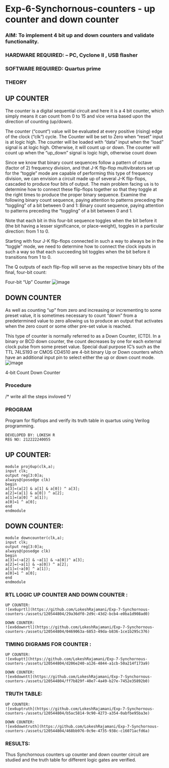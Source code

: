 # Exp-6-Synchornous-counters - up counter and down counter 
### AIM: To implement 4 bit up and down counters and validate  functionality.
### HARDWARE REQUIRED:  – PC, Cyclone II , USB flasher
### SOFTWARE REQUIRED:   Quartus prime
### THEORY 

## UP COUNTER 
The counter is a digital sequential circuit and here it is a 4 bit counter, which simply means it can count from 0 to 15 and vice versa based upon the direction of counting (up/down). 

The counter (“count“) value will be evaluated at every positive (rising) edge of the clock (“clk“) cycle.
The Counter will be set to Zero when “reset” input is at logic high.
The counter will be loaded with “data” input when the “load” signal is at logic high. Otherwise, it will count up or down.
The counter will count up when the “up_down” signal is logic high, otherwise count down

Since we know that binary count sequences follow a pattern of octave (factor of 2) frequency division, and that J-K flip-flop multivibrators set up for the “toggle” mode are capable of performing this type of frequency division, we can envision a circuit made up of several J-K flip-flops, cascaded to produce four bits of output.
The main problem facing us is to determine how to connect these flip-flops together so that they toggle at the right times to produce the proper binary sequence.
Examine the following binary count sequence, paying attention to patterns preceding the “toggling” of a bit between 0 and 1:
Binary count sequence, paying attention to patterns preceding the “toggling” of a bit between 0 and 1.

Note that each bit in this four-bit sequence toggles when the bit before it (the bit having a lesser significance, or place-weight), toggles in a particular direction: from 1 to 0.



 
 

Starting with four J-K flip-flops connected in such a way to always be in the “toggle” mode, we need to determine how to connect the clock inputs in such a way so that each succeeding bit toggles when the bit before it transitions from 1 to 0.

The Q outputs of each flip-flop will serve as the respective binary bits of the final, four-bit count:

 
 

Four-bit “Up” Counter
![image](https://user-images.githubusercontent.com/36288975/169644758-b2f4339d-9532-40c5-af40-8f4f8c942e2c.png)



## DOWN COUNTER 

As well as counting “up” from zero and increasing or incrementing to some preset value, it is sometimes necessary to count “down” from a predetermined value to zero allowing us to produce an output that activates when the zero count or some other pre-set value is reached.

This type of counter is normally referred to as a Down Counter, (CTD). In a binary or BCD down counter, the count decreases by one for each external clock pulse from some preset value. Special dual purpose IC’s such as the TTL 74LS193 or CMOS CD4510 are 4-bit binary Up or Down counters which have an additional input pin to select either the up or down count mode.
![image](https://user-images.githubusercontent.com/36288975/169644844-1a14e123-7228-4ed8-81a9-eb937dff4ac8.png)


4-bit Count Down Counter
### Procedure
/* write all the steps invloved */



### PROGRAM 
Program for flipflops  and verify its truth table in quartus using Verilog programming.  
```
DEVELOPED BY: LOKESH R
REG NO: 212222240055
```
## UP COUNTER:
```
module proj6up(clk,a);
input clk;
output reg[3:0]a;
always@(posedge clk)
begin
a[3]=(a[2] & a[1] & a[0]) ^ a[3];
a[2]=(a[1] & a[0]) ^ a[2];
a[1]=(a[0] ^ a[1]);
a[0]=1 ^ a[0];
end
endmodule
```
## DOWN COUNTER:
```
module downcounter(clk,a);
input clk;
output reg[3:0]a;
always@(posedge clk)
begin
a[3]=(~a[2] & ~a[1] & ~a[0])^ a[3];
a[2]=(~a[1] & ~a[0]) ^ a[2];
a[1]=(~a[0] ^ a[1]);
a[0]=1 ^ a[0];
end
endmodule
```
### RTL LOGIC UP COUNTER AND DOWN COUNTER :
```
UP COUNTER:
![ex6uprtl](https://github.com/LokeshRajamani/Exp-7-Synchornous-counters-/assets/120544804/29a36df0-2d9c-43d2-bcb4-e0ba1d908ad0)
```
```
DOWN COUNTER:
![ex6downrtl](https://github.com/LokeshRajamani/Exp-7-Synchornous-counters-/assets/120544804/0469063a-6853-49da-b836-1ce1b295c376)

```
### TIMING DIGRAMS FOR COUNTER :
```
UP COUNTER:
![ex6uptt](https://github.com/LokeshRajamani/Exp-7-Synchornous-counters-/assets/120544804/d206e240-a126-4844-a1cb-50a214f173a9)
```
```
DOWN COUNTER:
![ex6downtt](https://github.com/LokeshRajamani/Exp-7-Synchornous-counters-/assets/120544804/ff7b829f-40e7-4a49-b27e-7452e35892b0)

```
### TRUTH TABLE:
```
UP COUNTER:
![ex6uptruth](https://github.com/LokeshRajamani/Exp-7-Synchornous-counters-/assets/120544804/b5ac5814-9c90-4273-a354-0abfbe95ba3e)
```
```
DOWN COUNTER:
![ex6downtruth](https://github.com/LokeshRajamani/Exp-7-Synchornous-counters-/assets/120544804/468bb976-0c9e-4735-938c-c16071acfd6a)

```
### RESULTS:
Thus Synchornous counters up counter and down counter circuit are studied and the truth table for different logic gates are verified.
